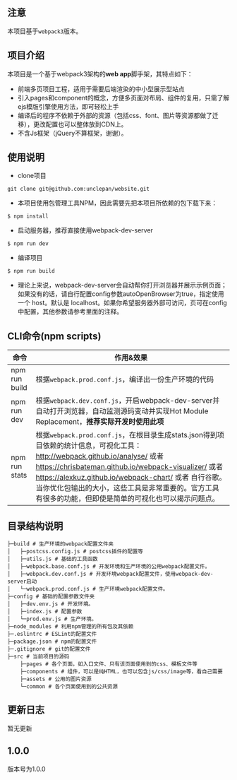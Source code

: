 ## 注意
本项目基于`webpack3`版本。

## 项目介绍
本项目是一个基于webpack3架构的**web app**脚手架，其特点如下：
- 前端多页项目工程，适用于需要后端渲染的中小型展示型站点
- 引入pages和component的概念，方便多页面对布局、组件的复用，只需了解ejs模版引擎使用方法，即可轻松上手
- 编译后的程序不依赖于外部的资源（包括css、font、图片等资源都做了迁移），更改配置也可以整体放到CDN上。
- 不含Js框架（jQuery不算框架，谢谢）。
## 使用说明

- clone项目
```
git clone git@github.com:unclepan/website.git
```

- 本项目使用包管理工具NPM，因此需要先把本项目所依赖的包下载下来：
```
$ npm install
```

- 启动服务器，推荐直接使用webpack-dev-server
```
$ npm run dev
```

- 编译项目
```
$ npm run build
```

- 理论上来说，webpack-dev-server会自动帮你打开浏览器并展示示例页面；如果没有的话，请自行配置config参数autoOpenBrowser为true，指定使用一个 host。默认是 localhost。如果你希望服务器外部可访问，页可在config中配置，其他参数请参考里面的注释。

## CLI命令(npm scripts)
| 命令            | 作用&效果          |
| --------------- | ------------- |
| npm run build   | 根据`webpack.prod.conf.js`，编译出一份生产环境的代码 |
| npm run dev     | 根据`webpack.dev.conf.js`，开启webpack-dev-server并自动打开浏览器，自动监测源码变动并实现Hot Module Replacement，**推荐实际开发时使用此项** |
| npm run stats   | 根据`webpack.prod.conf.js`，在根目录生成stats.json得到项目依赖的统计信息，可视化工具：http://webpack.github.io/analyse/ 或者 https://chrisbateman.github.io/webpack-visualizer/ 或者 https://alexkuz.github.io/webpack-chart/ 或者 自行谷歌。当你优化包输出的大小，这些工具是非常重要的。官方工具有很多的功能，但即使是简单的可视化也可以揭示问题点。|

## 目录结构说明
```
├─build # 生产环境的webpack配置文件夹
│   ├─postcss.config.js # postcss插件的配置等
│   ├─utils.js # 基础的工具函数
│   ├─webpack.base.conf.js # 开发环境和生产环境的公用webpack配置文件。
│   ├─webpack.dev.conf.js # 开发环境webpack配置文件，使用webpack-dev-server启动
│   └─webpack.prod.conf.js # 生产环境webpack配置文件。
├─config # 基础的配置参数文件夹
│   ├─dev.env.js # 开发环境。
│   ├─index.js # 配置参数
│   └─prod.env.js # 生产环境。
├─node_modules # 利用npm管理的所有包及其依赖
├─.eslintrc # ESLint的配置文件
├─package.json # npm的配置文件
├─.gitignore # git的配置文件
├─src # 当前项目的源码
    ├─pages # 各个页面，如入口文件、只有该页面使用到的css、模板文件等
    ├─components # 组件，可以是纯HTML，也可以包含js/css/image等，看自己需要
    ├─assets # 公用的图片资源
    └─common # 各个页面使用到的公共资源
```

## 更新日志
暂无更新

## 1.0.0
版本号为1.0.0